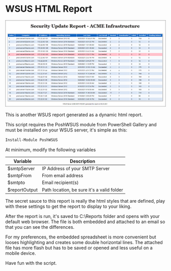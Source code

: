 # WSUS HTML Report
![servers](/assets/html-report.png)

This is another WSUS report generated as a dynamic html report.

This script requires the PoshWSUS module from PowerShell Gallery and must be installed on your WSUS server, it's simple as this:

```powershell
Install-Module PoshWSUS
```

At minimum, modify the following variables

| Variable      | Description                                |
| ------------- | ------------------------------------------ |
| $smtpServer   | IP Address of your SMTP Server             |
| $smtpFrom     | From email address                         |
| $smtpto       | Email recipient(s)                         |
| $reportOutput | Path location, be sure it's a valid folder |

The secret sauce to this report is really the html styles that are defined, play with these settings to get the report to display to your liking.

After the report is run, it's saved to C:\Reports folder and opens with your default web browser. The file is both embedded and attached to an email so that you can see the differences.

For my preferences, the embedded spreadsheet is more convenient but looses highlighting and creates some double horizontal lines. The attached file has more flash but has to be saved or opened and less useful on a mobile device.

Have fun with the script.
